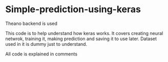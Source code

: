 # Simple-prediction-using-keras

Theano backend is used

This code is to help understand how keras works. It covers creating neural netwrok, training it, making prediction and saving it to use later. Dataset used in it is dummy just to understand. 

All code is explained in comments
